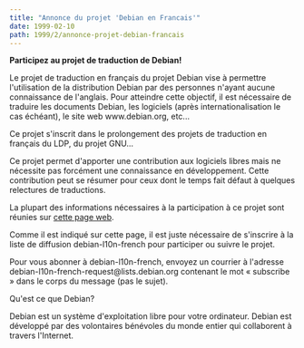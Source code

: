 ```yaml
---
title: "Annonce du projet 'Debian en Francais'"
date: 1999-02-10
path: 1999/2/annonce-projet-debian-francais
---
```


<P><B>Participez au projet de traduction de Debian!</B></P>

<P>Le projet de traduction en français du projet Debian vise
à permettre l'utilisation de la distribution Debian par des
personnes n'ayant aucune connaissance de l'anglais. Pour
atteindre cette objectif, il est nécessaire de traduire les
documents Debian, les logiciels (après internationalisation
le cas échéant), le site web www.debian.org, etc...</P>

<P>Ce projet s'inscrit dans le prolongement des projets
de traduction en français du LDP, du projet GNU...</P>

<P>Ce projet permet d'apporter une contribution aux logiciels
libres mais ne nécessite pas forcément une connaissance en
développement. Cette contribution peut se résumer pour ceux
dont le temps fait défaut à quelques relectures de traductions.</P>

<P>La plupart des informations nécessaires à la participation à
ce projet sont réunies sur <A HREF="http://www.debian.org/~clebars/f2dp/ltcp.html">cette page web</A>.</P>

<P>Comme il est indiqué sur cette page, il est juste nécessaire
de s'inscrire à la liste de diffusion debian-l10n-french pour
participer ou suivre le projet.</P>

<P>Pour vous abonner à debian-l10n-french, envoyez un courrier
à l'adresse debian-l10n-french-request@lists.debian.org contenant
le mot « subscribe » dans le corps du message (pas le sujet).</P>

<P>Qu'est ce que Debian?</P>

<P>Debian est un système d'exploitation libre pour votre ordinateur.
Debian est développé par des volontaires bénévoles du monde entier
qui collaborent à travers l'Internet.</P>



